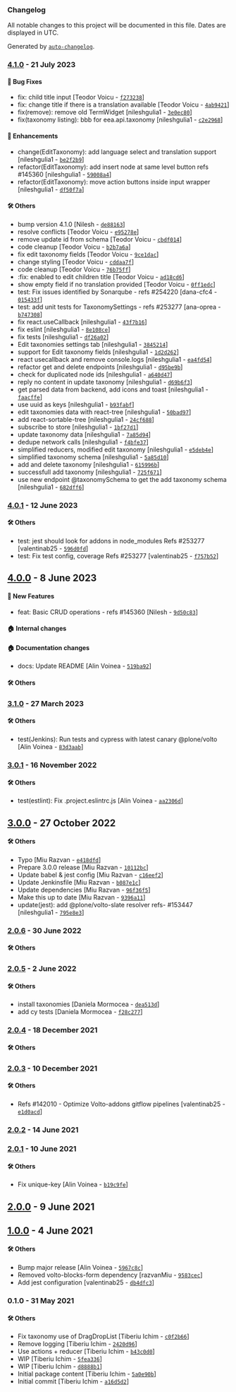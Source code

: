 ### Changelog

All notable changes to this project will be documented in this file. Dates are displayed in UTC.

Generated by [`auto-changelog`](https://github.com/CookPete/auto-changelog).

### [4.1.0](https://github.com/eea/volto-taxonomy/compare/4.0.1...4.1.0) - 21 July 2023

#### :bug: Bug Fixes

- fix: child title input [Teodor Voicu - [`f273238`](https://github.com/eea/volto-taxonomy/commit/f273238d44b443da7160215451c94d3cad67cdeb)]
- fix: change title if there is a translation available [Teodor Voicu - [`4ab9421`](https://github.com/eea/volto-taxonomy/commit/4ab9421a36833fef721c972db807035a8b8df4d0)]
- fix(remove): remove old TermWidget [nileshgulia1 - [`3e0ec80`](https://github.com/eea/volto-taxonomy/commit/3e0ec80b0f222f1d8bc2b01995125c1d617d724a)]
- fix(taxonomy listing): bbb for eea.api.taxonomy [nileshgulia1 - [`c2e2968`](https://github.com/eea/volto-taxonomy/commit/c2e29686066beaeed3ce41280050da8220bc8720)]

#### :nail_care: Enhancements

- change(EditTaxonomy): add language select and translation support [nileshgulia1 - [`be2f2b9`](https://github.com/eea/volto-taxonomy/commit/be2f2b97485672cd3208f925826e2844d79552b9)]
- refactor(EditTaxonomy): add insert node at same level button refs #145360 [nileshgulia1 - [`59008a4`](https://github.com/eea/volto-taxonomy/commit/59008a470cd58b174fa0ba7d8d772db90417cb80)]
- refactor(EditTaxonomy): move action buttons inside input wrapper [nileshgulia1 - [`df50f7a`](https://github.com/eea/volto-taxonomy/commit/df50f7ae71891a58c38e6197f456b77f8528598f)]

#### :hammer_and_wrench: Others

- bump version 4.1.0 [Nilesh - [`de88163`](https://github.com/eea/volto-taxonomy/commit/de881634f33c9106f3c8113340255c759c01da07)]
- resolve conflicts [Teodor Voicu - [`e95278e`](https://github.com/eea/volto-taxonomy/commit/e95278e3db68bc8856ae600765e2b97b2ba6c825)]
- remove update id from schema [Teodor Voicu - [`cbdf014`](https://github.com/eea/volto-taxonomy/commit/cbdf014a41a63d608bbf055eea9d2c3c308d4ecd)]
- code cleanup [Teodor Voicu - [`b2b7a6a`](https://github.com/eea/volto-taxonomy/commit/b2b7a6ac15663064fe4400bf63ae4806ac70adaa)]
- fix edit taxonomy fields [Teodor Voicu - [`9ce1dac`](https://github.com/eea/volto-taxonomy/commit/9ce1dace28b37d7af409ccca51095c936b1a51af)]
- change styling [Teodor Voicu - [`cddaa7f`](https://github.com/eea/volto-taxonomy/commit/cddaa7f3dff5b96b72c0a21ce7dcef21c01860d5)]
- code cleanup [Teodor Voicu - [`76b75ff`](https://github.com/eea/volto-taxonomy/commit/76b75ff2b7b1a7f3774324db89229b7756f9edec)]
- :fix: enabled to edit children title [Teodor Voicu - [`ad18cd6`](https://github.com/eea/volto-taxonomy/commit/ad18cd66bebe1599da44577f5b27a6806edaf2b4)]
- show empty field if no translation provided [Teodor Voicu - [`0ff1edc`](https://github.com/eea/volto-taxonomy/commit/0ff1edc5f6e854b10f43fecdf21814c9defae6e3)]
- test: Fix issues identified by Sonarqube - refs #254220 [dana-cfc4 - [`015433f`](https://github.com/eea/volto-taxonomy/commit/015433f0ff87d2df9e4e27b1b7889b80b33f5be4)]
- test: add unit tests for TaxonomySettings - refs #253277 [ana-oprea - [`b747308`](https://github.com/eea/volto-taxonomy/commit/b74730840fd27b33efc1de535348c47a04227d99)]
- fix react.useCallback [nileshgulia1 - [`43f7b16`](https://github.com/eea/volto-taxonomy/commit/43f7b16986fe1e1aa7e2457acbee48836ff6e2c6)]
- fix eslint [nileshgulia1 - [`8e108ce`](https://github.com/eea/volto-taxonomy/commit/8e108ce2e88dfcb48e80de642774bb20d7914293)]
- fix tests [nileshgulia1 - [`df26a02`](https://github.com/eea/volto-taxonomy/commit/df26a023df0ff52d3952f8027198f084124994db)]
- Edit taxonomies settings tab [nileshgulia1 - [`3845214`](https://github.com/eea/volto-taxonomy/commit/3845214c492c6288098de50856a0dc5671b7041b)]
- support for Edit taxonomy fields [nileshgulia1 - [`1d2d262`](https://github.com/eea/volto-taxonomy/commit/1d2d262aa8dc080db8f709943c31b9e4f4ea2573)]
- react usecallback and remove console.logs [nileshgulia1 - [`ea4fd54`](https://github.com/eea/volto-taxonomy/commit/ea4fd54990c249ef641f47c1ad08698f109bd136)]
- refactor get and delete endpoints [nileshgulia1 - [`d95be9b`](https://github.com/eea/volto-taxonomy/commit/d95be9bc661dad64093c4a95f80b877a62570e2c)]
- check for duplicated node ids [nileshgulia1 - [`a640d47`](https://github.com/eea/volto-taxonomy/commit/a640d471b4a02ea3cb4fc91579dd325d055deb5b)]
- reply no content in update taxonomy [nileshgulia1 - [`d69b6f3`](https://github.com/eea/volto-taxonomy/commit/d69b6f3971d73a6512cbb1ec6683d67077d66626)]
- get parsed data from backend, add icons and toast [nileshgulia1 - [`faacffe`](https://github.com/eea/volto-taxonomy/commit/faacffee5f183261db3299dba670aca570074dc1)]
- use uuid as keys [nileshgulia1 - [`b93fabf`](https://github.com/eea/volto-taxonomy/commit/b93fabfee53088ea59c793f67c309c641cee90e8)]
- edit taxonomies data with react-tree [nileshgulia1 - [`50bad97`](https://github.com/eea/volto-taxonomy/commit/50bad97cd2096aa68d8ca9922dadba408bce14a0)]
- add react-sortable-tree [nileshgulia1 - [`24cf688`](https://github.com/eea/volto-taxonomy/commit/24cf6889f42c1e6f3a689f24ce0b5befb9e4e961)]
- subscribe to store [nileshgulia1 - [`1bf27d1`](https://github.com/eea/volto-taxonomy/commit/1bf27d1f8358a4cd2a755e4e8d739cf5206ed91d)]
- update taxonomy data [nileshgulia1 - [`7a85d94`](https://github.com/eea/volto-taxonomy/commit/7a85d9475c9662a7018a455ce7b5b051efd0af65)]
- dedupe network calls [nileshgulia1 - [`f4bfe37`](https://github.com/eea/volto-taxonomy/commit/f4bfe37d28d90948e948a7690f4e26e1643279ae)]
- simplified reducers, modified edit taxonomy [nileshgulia1 - [`e5deb4e`](https://github.com/eea/volto-taxonomy/commit/e5deb4ea9b6afff7dab77c323e43acdbc82a1c22)]
- simplified taxonomy schema [nileshgulia1 - [`5a85d10`](https://github.com/eea/volto-taxonomy/commit/5a85d1020201227b7254808142302faaa4a280fe)]
- add and delete taxonomy [nileshgulia1 - [`615996b`](https://github.com/eea/volto-taxonomy/commit/615996be69c370fd3fc85c11270d88adc323ee48)]
- successfull add taxonomy [nileshgulia1 - [`725f671`](https://github.com/eea/volto-taxonomy/commit/725f67161752a92ded030773febf32aa66fc230a)]
- use new endpoint @taxonomySchema to get the add taxonomy schema [nileshgulia1 - [`682dff6`](https://github.com/eea/volto-taxonomy/commit/682dff646ed42bde4d480a1527c0bd90c2198ac3)]
### [4.0.1](https://github.com/eea/volto-taxonomy/compare/4.0.0...4.0.1) - 12 June 2023

#### :hammer_and_wrench: Others

- test: jest should look for addons in node_modules Refs #253277 [valentinab25 - [`596d0fd`](https://github.com/eea/volto-taxonomy/commit/596d0fdc2612414e633a534a519c14e8c082911d)]
- test: Fix test config, coverage Refs #253277 [valentinab25 - [`f757b52`](https://github.com/eea/volto-taxonomy/commit/f757b52400e25f00318babe7d883224fbb4e61b9)]
## [4.0.0](https://github.com/eea/volto-taxonomy/compare/3.1.0...4.0.0) - 8 June 2023

#### :rocket: New Features

- feat: Basic CRUD operations - refs #145360 [Nilesh - [`9d50c83`](https://github.com/eea/volto-taxonomy/commit/9d50c8374b5898918f8920a4482eec430aa7b51b)]

#### :house: Internal changes


#### :house: Documentation changes

- docs: Update README [Alin Voinea - [`519ba92`](https://github.com/eea/volto-taxonomy/commit/519ba92295017ec76612d4229909f1091c3743a0)]

#### :hammer_and_wrench: Others

### [3.1.0](https://github.com/eea/volto-taxonomy/compare/3.0.1...3.1.0) - 27 March 2023

#### :hammer_and_wrench: Others

- test(Jenkins): Run tests and cypress with latest canary @plone/volto [Alin Voinea - [`83d3aab`](https://github.com/eea/volto-taxonomy/commit/83d3aaba78f7a700acb55b24343178e7a8cc76f6)]
### [3.0.1](https://github.com/eea/volto-taxonomy/compare/3.0.0...3.0.1) - 16 November 2022

#### :hammer_and_wrench: Others

- test(estlint): Fix .project.eslintrc.js [Alin Voinea - [`aa2306d`](https://github.com/eea/volto-taxonomy/commit/aa2306daba9c325492310023ce694aece1020dcd)]
## [3.0.0](https://github.com/eea/volto-taxonomy/compare/2.0.6...3.0.0) - 27 October 2022

#### :hammer_and_wrench: Others

- Typo [Miu Razvan - [`e418dfd`](https://github.com/eea/volto-taxonomy/commit/e418dfd1d582edea3c964f03f634279939cc1ce0)]
- Prepare 3.0.0 release [Miu Razvan - [`10112bc`](https://github.com/eea/volto-taxonomy/commit/10112bccdd9e9a9104129339b6379d94c8cee4c1)]
- Update babel & jest config [Miu Razvan - [`c16eef2`](https://github.com/eea/volto-taxonomy/commit/c16eef2469a9b4ee1b3e30a093cfda9a99dd334c)]
- Update Jenkinsfile [Miu Razvan - [`b087e1c`](https://github.com/eea/volto-taxonomy/commit/b087e1c26e228e1bd24ac8c371e5d1bf6f185d9c)]
- Update dependencies [Miu Razvan - [`96f36f5`](https://github.com/eea/volto-taxonomy/commit/96f36f5fd541ec908db1730bf1cd063fc2a6c4e2)]
- Make this up to date [Miu Razvan - [`9396a11`](https://github.com/eea/volto-taxonomy/commit/9396a11609f17e817fe4cadb7a902c4948b115d1)]
- update(jest): add @plone/volto-slate resolver refs- #153447 [nileshgulia1 - [`795e8e3`](https://github.com/eea/volto-taxonomy/commit/795e8e3881837df4cf681f028b1976d032697afd)]
### [2.0.6](https://github.com/eea/volto-taxonomy/compare/2.0.5...2.0.6) - 30 June 2022

#### :hammer_and_wrench: Others

### [2.0.5](https://github.com/eea/volto-taxonomy/compare/2.0.4...2.0.5) - 2 June 2022

#### :hammer_and_wrench: Others

- install taxonomies [Daniela Mormocea - [`dea513d`](https://github.com/eea/volto-taxonomy/commit/dea513dafda72bf9a632480e5fcf0f19cf97bdfd)]
- add cy tests [Daniela Mormocea - [`f28c277`](https://github.com/eea/volto-taxonomy/commit/f28c277b8883943051368bb6743402190328465c)]
### [2.0.4](https://github.com/eea/volto-taxonomy/compare/2.0.3...2.0.4) - 18 December 2021

#### :hammer_and_wrench: Others

### [2.0.3](https://github.com/eea/volto-taxonomy/compare/2.0.2...2.0.3) - 10 December 2021

#### :hammer_and_wrench: Others

- Refs #142010 - Optimize Volto-addons gitflow pipelines [valentinab25 - [`e1d0acd`](https://github.com/eea/volto-taxonomy/commit/e1d0acdb0ab9d363ede9166427a8daec802cf942)]
### [2.0.2](https://github.com/eea/volto-taxonomy/compare/2.0.1...2.0.2) - 14 June 2021

### [2.0.1](https://github.com/eea/volto-taxonomy/compare/2.0.0...2.0.1) - 10 June 2021

#### :hammer_and_wrench: Others

- Fix unique-key [Alin Voinea - [`b19c9fe`](https://github.com/eea/volto-taxonomy/commit/b19c9fe2bb535254dd1d3f722199ee0badd7b33b)]
## [2.0.0](https://github.com/eea/volto-taxonomy/compare/1.0.0...2.0.0) - 9 June 2021

## [1.0.0](https://github.com/eea/volto-taxonomy/compare/0.1.0...1.0.0) - 4 June 2021

#### :hammer_and_wrench: Others

- Bump major release [Alin Voinea - [`5967c8c`](https://github.com/eea/volto-taxonomy/commit/5967c8c1db4b3540f94da6c7abc72941dd6eac60)]
- Removed volto-blocks-form dependency [razvanMiu - [`9583cec`](https://github.com/eea/volto-taxonomy/commit/9583cec4b9571c30678037b549843d305f345d3a)]
- Add jest configuration [valentinab25 - [`db4dfc3`](https://github.com/eea/volto-taxonomy/commit/db4dfc3f9d2dd6ba5493273ba914cfc4f8a5ce94)]
### 0.1.0 - 31 May 2021

#### :hammer_and_wrench: Others

- Fix taxonomy use of DragDropList [Tiberiu Ichim - [`c0f2b66`](https://github.com/eea/volto-taxonomy/commit/c0f2b6635d23fd8ee2c193698925be7667ae9370)]
- Remove logging [Tiberiu Ichim - [`2420d96`](https://github.com/eea/volto-taxonomy/commit/2420d96b538634d3b02bd6f56e2a99cc9ba7be17)]
- Use actions + reducer [Tiberiu Ichim - [`b43c0d0`](https://github.com/eea/volto-taxonomy/commit/b43c0d02ae676c96e32044c415da1315ade1120f)]
- WIP [Tiberiu Ichim - [`5fea336`](https://github.com/eea/volto-taxonomy/commit/5fea33634c72f73f31ae629e1a32701e5898572b)]
- WIP [Tiberiu Ichim - [`d8888b1`](https://github.com/eea/volto-taxonomy/commit/d8888b183f6f61f9532e4d0f2f3d2424915320e6)]
- Initial package content [Tiberiu Ichim - [`5a0e90b`](https://github.com/eea/volto-taxonomy/commit/5a0e90b3e493790567e30c9c8d4bd15a29991c9d)]
- Initial commit [Tiberiu Ichim - [`a16d5d2`](https://github.com/eea/volto-taxonomy/commit/a16d5d2e36ad2a517b0c832eb0e5e86caaedc063)]
